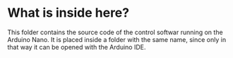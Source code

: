 # What is inside here?

This folder contains the source code of the control softwar running on the Arduino Nano. It is placed inside a folder with the same name, since only in that way it can be opened with the Arduino IDE.
